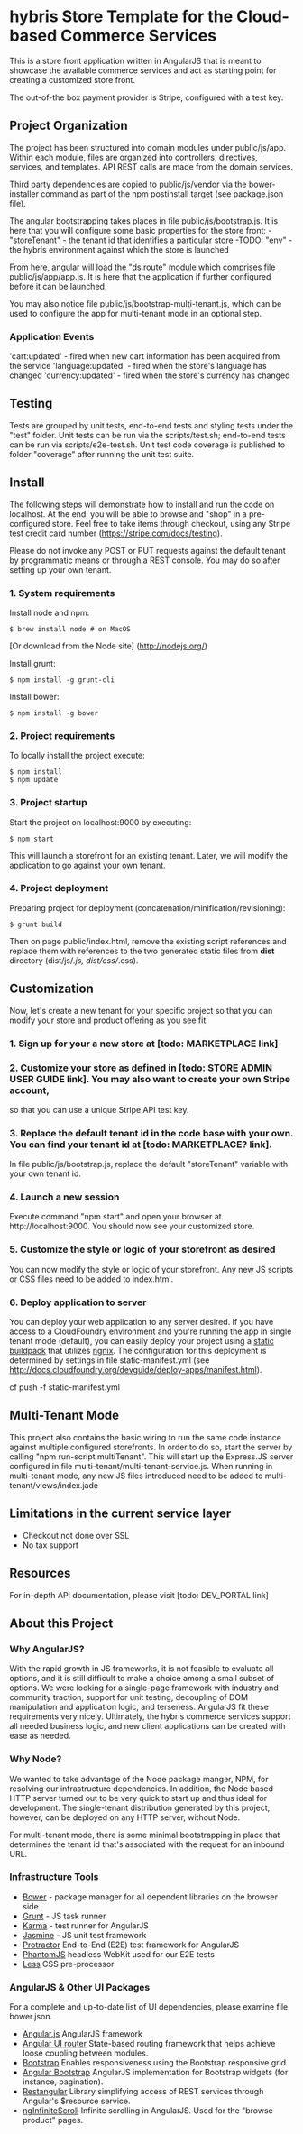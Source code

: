 # hybris Store Template for the Cloud-based Commerce Services

This is a store front application written in AngularJS that is meant to showcase the available commerce services and
act as starting point for creating a customized store front.

The out-of-the box payment provider is Stripe, configured with a test key.


## Project Organization

The project has been structured into domain modules under public/js/app.  Within each module, files are organized into
 controllers, directives, services, and templates.  API REST calls are made from the domain services.

Third party dependencies are copied to public/js/vendor via the bower-installer command as part of the npm postinstall target
(see package.json file).

The angular bootstrapping takes places in file public/js/bootstrap.js.  It is here that you will configure some basic properties 
for the store front:
-"storeTenant" - the tenant id that identifies a particular store
-TODO:  "env" - the hybris environment against which the store is launched

From here, angular will load the "ds.route" module which comprises file public/js/app/app.js. It is here that the application
if further configured before it can be launched.

You may also notice file public/js/bootstrap-multi-tenant.js, which can be used to configure the app for multi-tenant mode
in an optional step.

### Application Events

'cart:updated' - fired when new cart information has been acquired from the service
'language:updated' - fired when the store's language has changed
'currency:updated' - fired when the store's currency has changed

## Testing

Tests are grouped by unit tests, end-to-end tests and styling tests under the "test" folder.  Unit tests can be run via
the scripts/test.sh; end-to-end tests can be run via scripts/e2e-test.sh.  Unit test code coverage is published to folder "coverage"
after running the unit test suite.


## Install

The following steps will demonstrate how to install and run the code on localhost.  At the end, you will be able to browse and "shop" in 
a pre-configured store.  Feel free to take items through checkout, using any Stripe test credit card number (https://stripe.com/docs/testing).

Please do not invoke any POST or PUT requests against the default tenant by programmatic means or through a REST console.
You may do so after setting up your own tenant.

###  1. System requirements

Install node and npm:

	$ brew install node	# on MacOS

[Or download from the Node site] (http://nodejs.org/)

Install grunt:

	$ npm install -g grunt-cli

Install bower:

	$ npm install -g bower


### 2. Project requirements

To locally install the project execute:

	$ npm install
	$ npm update 


### 3. Project startup

Start the project on localhost:9000 by executing:

	$ npm start

This will launch a storefront for an existing tenant.  Later, we will modify the application to go against your own tenant.

### 4. Project deployment

Preparing project for deployment (concatenation/minification/revisioning):

	$ grunt build

Then on page public/index.html, remove the existing script references and replace them with references to the two 
generated static files from **dist** directory (dist/js/*.js, dist/css/*.css).

## Customization

Now, let's create a new tenant for your specific project so that you can modify your store and product offering as you see fit.

### 1.  Sign up for your a new store at [todo: MARKETPLACE link]

### 2.  Customize your store as defined in [todo: STORE ADMIN USER GUIDE link].  You may also want to create your own Stripe account,
so that you can use a unique Stripe API test key.

### 3.  Replace the default tenant id in the code base with your own.  You can find your tenant id at [todo: MARKETPLACE? link].
In file public/js/bootstrap.js, replace the default "storeTenant" variable with your own tenant id.

### 4.  Launch a new session 
Execute command "npm start" and open your browser at http://localhost:9000.  You should now see your customized store.

### 5.  Customize the style or logic of your storefront as desired
You can now modify the style or logic of your storefront.  Any new JS scripts or CSS files need to be added to index.html.

### 6.  Deploy application to server

You can deploy your web application to any server desired.  If you have access to a CloudFoundry environment and you're running the app in single tenant mode (default),
you can easily deploy your project using a [static buildpack](https://github.com/cloudfoundry-community/staticfile-buildpack)
 that utilizes [ngnix](http://nginx.org).  The configuration for this deployment is determined by settings in file static-manifest.yml (see http://docs.cloudfoundry.org/devguide/deploy-apps/manifest.html).

cf push -f static-manifest.yml

## Multi-Tenant Mode
 This project also contains the basic wiring to run the same code instance against multiple configured storefronts. In order
 to do so, start the server by calling  "npm run-script multiTenant".  This will start up the Express.JS server configured in file
 multi-tenant/multi-tenant-service.js.  When running in multi-tenant mode, any new JS files introduced need to be added to multi-tenant/views/index.jade
 

## Limitations in the current service layer

- Checkout not done over SSL
- No tax support


## Resources

For in-depth API documentation, please visit [todo: DEV_PORTAL link]

## About this Project

### Why AngularJS?

With the rapid growth in JS frameworks, it is not feasible to evaluate all options, and it is still difficult to make a choice
among a small subset of options.
We were looking for a single-page framework with industry and community traction, support for unit testing,
decoupling of DOM manipulation and application logic, and terseness.  AngularJS fit these requirements very nicely.
Ultimately, the hybris commerce services support all needed business logic, and new client applications can be created with ease as needed.

### Why Node?

We wanted to take advantage of the Node package manger, NPM, for resolving our infrastructure dependencies.  In addition,
the Node based HTTP server turned out to be very quick to start up and thus ideal for development.  The single-tenant distribution 
generated by this project, however, can be deployed on any HTTP server, without Node.

For multi-tenant mode, there is some minimal bootstrapping in place that determines the tenant id that's associated with the
request for an inbound URL. 

### Infrastructure Tools

- [Bower](http://bower.io/) - package manager for all dependent libraries on the browser side
- [Grunt](http://gruntjs.com/) - JS task runner
- [Karma](http://karma-runner.github.io/) - test runner for AngularJS
- [Jasmine](http://jasmine.github.io/) - JS unit test framework
- [Protractor](https://github.com/angular/protractor) End-to-End (E2E) test framework for AngularJS
- [PhantomJS](http://phantomjs.org/) headless WebKit used for our E2E tests
- [Less](http://lesscss.org/) CSS pre-processor


### AngularJS & Other UI Packages
For a complete and up-to-date list of UI dependencies, please examine file bower.json.
- [Angular.js](http://angularjs.org/) AngularJS framework
- [Angular UI router](https://github.com/angular-ui/ui-router) State-based routing framework that helps achieve loose coupling
between modules.
- [Bootstrap](http://getbootstrap.com/) Enables responsiveness using the Bootstrap responsive grid.
- [Angular Bootstrap](http://angular-ui.github.io/bootstrap/) AngularJS implementation for Bootstrap widgets (for instance, pagination).
- [Restangular](https://github.com/mgonto/restangular) Library simplifying access of REST services through Angular's $resource service.
- [ngInfiniteScroll](http://binarymuse.github.io/ngInfiniteScroll/) Infinite scrolling in AngularJS. Used for the "browse product" pages.












